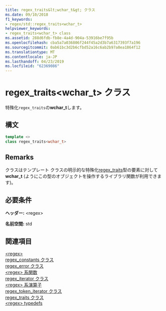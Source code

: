 ```yaml
---
title: regex_traits&lt;wchar_t&gt; クラス
ms.date: 09/10/2018
f1_keywords:
- regex/std::regex_traits<wchar_t>
helpviewer_keywords:
- regex_traits<wchar_t> class
ms.assetid: 288d6fdb-fb8e-4a4d-904a-53916be7f95b
ms.openlocfilehash: cba5a7a036806f244f45a2d3b7a6317393f7a196
ms.sourcegitcommit: 0ab61bc3d2b6cfbd52a16c6ab2b97a8ea1864f12
ms.translationtype: MT
ms.contentlocale: ja-JP
ms.lasthandoff: 04/23/2019
ms.locfileid: "62369086"
---
```

# <a name="regextraitsltwchartgt-class"></a>regex_traits&lt;wchar_t&gt; クラス

特殊化`regex_traits`の**wchar_t**します。

## <a name="syntax"></a>構文

```cpp
template <>
class regex_traits<wchar_t>
```

## <a name="remarks"></a>Remarks

クラスはテンプレート クラスの明示的な特殊化[regex_traits](../standard-library/regex-traits-class.md)型の要素に対して**wchar_t** (ようにこの型のオブジェクトを操作するライブラリ関数が利用できます)。

## <a name="requirements"></a>必要条件

**ヘッダー:** \<regex>

**名前空間:** std

## <a name="see-also"></a>関連項目

[\<regex>](../standard-library/regex.md)<br/>
[regex_constants クラス](../standard-library/regex-constants-class.md)<br/>
[regex_error クラス](../standard-library/regex-error-class.md)<br/>
[\<regex> 系関数](../standard-library/regex-functions.md)<br/>
[regex_iterator クラス](../standard-library/regex-iterator-class.md)<br/>
[\<regex> 系演算子](../standard-library/regex-operators.md)<br/>
[regex_token_iterator クラス](../standard-library/regex-token-iterator-class.md)<br/>
[regex_traits クラス](../standard-library/regex-traits-class.md)<br/>
[\<regex> typedefs](../standard-library/regex-typedefs.md)<br/>
